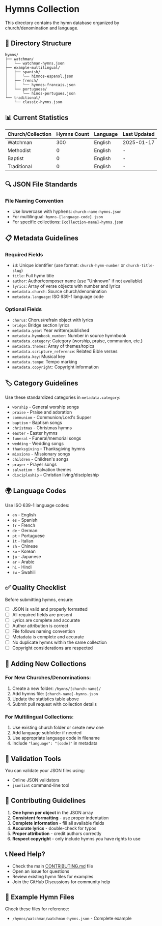 # Hymns Collection

This directory contains the hymn database organized by church/denomination and language.

## 📁 Directory Structure

```
hymns/
├── watchman/
│   └── watchman-hymns.json
├── example-multilingual/
│   ├── spanish/
│   │   └── himnos-espanol.json
│   ├── french/
│   │   └── hymnes-francais.json
│   └── portuguese/
│       └── hinos-portugues.json
└── traditional/
    └── classic-hymns.json
```

## 📊 Current Statistics

| Church/Collection | Hymns Count | Language | Last Updated |
|------------------|-------------|----------|--------------|
| Watchman         | 300         | English  | 2025-01-17   |
| Methodist        | 0           | English  | -            |
| Baptist          | 0           | English  | -            |
| Traditional      | 0           | English  | -            |

## 🔍 JSON File Standards

### File Naming Convention
- Use lowercase with hyphens: `church-name-hymns.json`
- For multilingual: `hymns-[language-code].json`
- For specific collections: `[collection-name]-hymns.json`


## 📋 Metadata Guidelines

### Required Fields
- `id`: Unique identifier (use format: `church-hymn-number` or `church-title-slug`)
- `title`: Full hymn title
- `author`: Author/composer name (use "Unknown" if not available)
- `lyrics`: Array of verse objects with number and lyrics
- `metadata.church`: Source church/denomination
- `metadata.language`: ISO 639-1 language code

### Optional Fields
- `chorus`: Chorus/refrain object with lyrics
- `bridge`: Bridge section lyrics
- `metadata.year`: Year written/published
- `metadata.hymnbook_number`: Number in source hymnbook
- `metadata.category`: Category (worship, praise, communion, etc.)
- `metadata.themes`: Array of themes/topics
- `metadata.scripture_reference`: Related Bible verses
- `metadata.key`: Musical key
- `metadata.tempo`: Tempo marking
- `metadata.copyright`: Copyright information

## 🏷️ Category Guidelines

Use these standardized categories in `metadata.category`:

- `worship` - General worship songs
- `praise` - Praise and adoration
- `communion` - Communion/Lord's Supper
- `baptism` - Baptism songs
- `christmas` - Christmas hymns
- `easter` - Easter hymns
- `funeral` - Funeral/memorial songs
- `wedding` - Wedding songs
- `thanksgiving` - Thanksgiving hymns
- `missions` - Missionary songs
- `children` - Children's songs
- `prayer` - Prayer songs
- `salvation` - Salvation themes
- `discipleship` - Christian living/discipleship

## 🌍 Language Codes

Use ISO 639-1 language codes:

- `en` - English
- `es` - Spanish
- `fr` - French
- `de` - German
- `pt` - Portuguese
- `it` - Italian
- `zh` - Chinese
- `ko` - Korean
- `ja` - Japanese
- `ar` - Arabic
- `hi` - Hindi
- `sw` - Swahili

## ✅ Quality Checklist

Before submitting hymns, ensure:

- [ ] JSON is valid and properly formatted
- [ ] All required fields are present
- [ ] Lyrics are complete and accurate
- [ ] Author attribution is correct
- [ ] File follows naming convention
- [ ] Metadata is complete and accurate
- [ ] No duplicate hymns within the same collection
- [ ] Copyright considerations are respected

## 📝 Adding New Collections

### For New Churches/Denominations:
1. Create a new folder: `/hymns/[church-name]/`
2. Add hymns file: `[church-name]-hymns.json`
3. Update the statistics table above
4. Submit pull request with collection details

### For Multilingual Collections:
1. Use existing church folder or create new one
2. Add language subfolder if needed
3. Use appropriate language code in filename
4. Include `"language": "[code]"` in metadata

## 🔧 Validation Tools

You can validate your JSON files using:
- Online JSON validators
- `jsonlint` command-line tool

## 🤝 Contributing Guidelines

1. **One hymn per object** in the JSON array
2. **Consistent formatting** - use proper indentation
3. **Complete information** - fill all available fields
4. **Accurate lyrics** - double-check for typos
5. **Proper attribution** - credit authors correctly
6. **Respect copyright** - only include hymns you have rights to use

## 📞 Need Help?

- Check the main [CONTRIBUTING.md](../CONTRIBUTING.md) file
- Open an issue for questions
- Review existing hymn files for examples
- Join the GitHub Discussions for community help

## 🎵 Example Hymn Files

Check these files for reference:
- `/hymns/watchman/watchman-hymns.json` - Complete example
